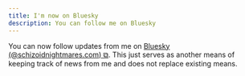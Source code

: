 ```yaml
---
title: I'm now on Bluesky
description: You can follow me on Bluesky
---
```


You can now follow updates from me on <a href="https://bsky.app/profile/schizoidnightmares.com" target="_blank">Bluesky (@schizoidnightmares.com) ⧉</a>. This just serves as another means of keeping track of news from me and does not replace existing means.